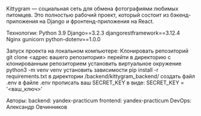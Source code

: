 Kittygram — социальная сеть для обмена фотографиями любимых питомцев. 
Это полностью рабочий проект, который состоит из бэкенд-приложения на 
Django и фронтенд-приложения на React.

Технологии:													Python 3.9
    	Django==3.2.3
    	djangorestframework==3.12.4
    	Nginx
    	gunicorn
    	python-dotenv==1.0.0

Запуск проекта на локальном компьютере:
    	Клонировать репозиторий git clone <адрес вашего репозитория>
    	перейти в директорию с клонированным репозиторием
    	установить виртуальное окружение python3 -m venv venv
    	установить зависимости pip install -r requirements.txt
    	в директории /backend/kittygram_backend/ создать файл .env
    	в файле .env прописать ваш SECRET_KEY в виде: SECRET_KEY = 	'<ваш_ключ>'

Авторы:
	backend: yandex-practicum
	frontend: yandex-practicum
	DevOps: Александр Овчинников
